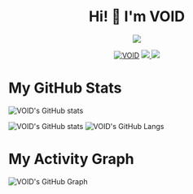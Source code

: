 <h1 align="center">Hi! 👋 I'm VOID</h1>
</p>
<p align="center">
<img src="https://readme-typing-svg.herokuapp.com?color=1C71FA&width=420&lines=A+Newbie+Developer+From+India%E2%9C%8C%EF%B8%8F;Owner+of+Void+Network%E2%9D%A4%EF%B8%8F">
</p>
<p align="center">
  <a href="https://t.me/voidaryan"><img src="https://telegra.ph/file/c31fab8c18b33120f2005.jpg" alt="VOID"></a>
<a href="https://telegram.me/Voidaryan">
    <img src="https://img.shields.io/badge/Telegram-grey?style=for-the-badge&logo=telegram"/>
  </a>  
 </a>
  <a href="https://github.com/voidaryan">
    <img src="https://img.shields.io/github/followers/voidxtoxic?label=GitHub&logo=github&style=for-the-badge&color=blue"/>
  </a>

# My GitHub Stats

![VOID's GitHub stats](https://github-readme-stats.vercel.app/api?username=voidxtoxic&show_icons=true&theme=tokyonight)

![VOID's GitHub stats](https://github-readme-streak-stats.herokuapp.com?user=voidxtoxic&theme=tokyonight)
![VOID's GitHub Langs](https://github-readme-stats.vercel.app/api/top-langs/?username=voidxtoxic&theme=tokyonight&layout=compact&langs_count=6)

# My Activity Graph


![VOID's GitHub Graph](https://activity-graph.herokuapp.com/graph?username=voidxtoxic&custom_title=My%20Graph&bg_color=241731&line=f20f80&color=f52f91&point=fdf5ea&hide_border=true&area=false&area_color=fdf5ea)
